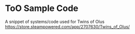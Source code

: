 # ToO Sample Code
A snippet of systems/code used for Twins of Olus
https://store.steampowered.com/app/2707630/Twins_of_Olus/
